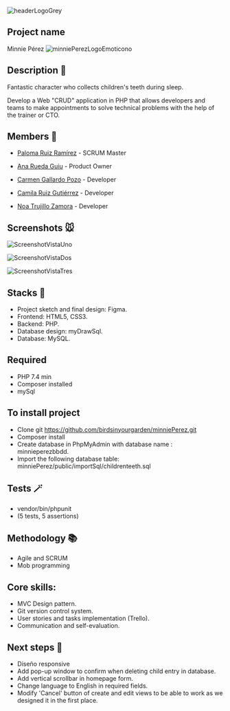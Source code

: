 
![headerLogoGrey](https://user-images.githubusercontent.com/116546624/206896276-0478d04b-396a-49a2-9710-bb8e53e07198.png)

## Project name

Minnie Pérez ![minniePerezLogoEmoticono](https://user-images.githubusercontent.com/116546624/206896606-4f2a818e-faee-4569-b87e-4fc2bbabf884.png)

## Description 📝

Fantastic character who collects children's teeth during sleep.

Develop a Web "CRUD" application in PHP that allows developers and teams to make appointments to solve technical problems with the help of the trainer or CTO.

 ## Members 🦷 
  
- [Paloma Ruiz Ramírez](https://github.com/birdsinyourgarden) - SCRUM Master

- [Ana Rueda Guiu](https://github.com/anaruedaguiu) - Product Owner

- [Carmen Gallardo Pozo](https://github.com/CarmenGP) - Developer

- [Camila Ruiz Gutiérrez](https://github.com/camilaruiz17) - Developer

- [Noa Trujillo Zamora](https://github.com/mintybubblegum) - Developer
  
## Screenshots 🐭

![ScreenshotVistaUno](https://user-images.githubusercontent.com/108950985/207260246-68cd6ad5-d8ed-47ef-a52e-692433e2ffc8.png)

![ScreenshotVistaDos](https://user-images.githubusercontent.com/108950985/207260323-b4994980-305d-4038-9f79-cad18934ab7b.png)

![ScreenshotVistaTres](https://user-images.githubusercontent.com/108950985/207260365-d12770ee-eccd-4ce7-9a35-000d3250f7d0.png)


## Stacks 🔧

* Project sketch and final design: Figma.
* Frontend: HTML5, CSS3.
* Backend: PHP.
* Database design: myDrawSql.
* Database: MySQL.

## Required

* PHP 7.4 min
* Composer installed
* mySql

## To install project

* Clone git https://github.com/birdsinyourgarden/minniePerez.git
* Composer install
* Create database in PhpMyAdmin with database name : minnieperezbbdd.
* Import the following database table: minniePerez/public/importSql/childrenteeth.sql

## Tests 🪄

* vendor/bin/phpunit
* (5 tests, 5 assertions)

## Methodology 📚

* Agile and SCRUM
* Mob programming

## Core skills:
* MVC Design pattern.
* Git version control system.
* User stories and tasks implementation (Trello).
* Communication and self-evaluation.

## Next steps 🐁

* Diseño responsive
* Add pop-up window to confirm when deleting child entry in database.
* Add vertical scrollbar in homepage form. 
* Change language to English in required fields.
* Modify 'Cancel' button of create and edit views to be able to work as we designed it in the first place.
